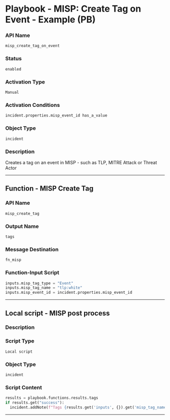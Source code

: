 <!--
    DO NOT MANUALLY EDIT THIS FILE
    THIS FILE IS AUTOMATICALLY GENERATED WITH resilient-sdk codegen
    Generated with resilient-sdk v51.0.0.2.575
-->

# Playbook - MISP: Create Tag on Event - Example (PB)

### API Name
`misp_create_tag_on_event`

### Status
`enabled`

### Activation Type
`Manual`

### Activation Conditions
`incident.properties.misp_event_id has_a_value`

### Object Type
`incident`

### Description
Creates a tag on an event in MISP - such as TLP, MITRE Attack or Threat Actor


---
## Function - MISP Create Tag

### API Name
`misp_create_tag`

### Output Name
`tags`

### Message Destination
`fn_misp`

### Function-Input Script
```python
inputs.misp_tag_type = "Event"
inputs.misp_tag_name = "tlp:white"
inputs.misp_event_id = incident.properties.misp_event_id
```

---

## Local script - MISP post process

### Description


### Script Type
`Local script`

### Object Type
`incident`

### Script Content
```python
results = playbook.functions.results.tags
if results.get("success"):
  incident.addNote(f"Tags {results.get('inputs', {}).get('misp_tag_name')} added to the MISP Event.")
```

---

